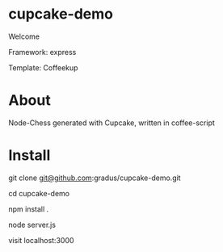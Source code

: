 # cupcake-demo

Welcome

Framework: express
 
Template: Coffeekup

 
# About

Node-Chess generated with Cupcake, written in coffee-script

# Install
git clone git@github.com:gradus/cupcake-demo.git

cd cupcake-demo

npm install .

node server.js

visit localhost:3000
